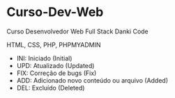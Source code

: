 # Curso-Dev-Web
Curso Desenvolvedor Web Full Stack
Danki Code

HTML, CSS, PHP, PHPMYADMIN

+ INI: Iniciado (Initial)
+ UPD: Atualizado (Updated)
+ FIX: Correção de bugs (Fix)
+ ADD: Adicionado novo conteúdo ou arquivo (Added)
+ DEL: Excluído (Deleted)
